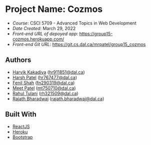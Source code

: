 # Project Name: Cozmos

* *Course*: CSCI 5709 - Advanced Topics in Web Development
* *Date Created*: March 29, 2022
* *Front-end URL of depoyed app*: https://group15-cozmos.herokuapp.com/
* *Front-end Git URL*: https://git.cs.dal.ca/mrpatel/group15_cozmos

## Authors

* [Harvik Kakadiya](hr911851@dal.ca) (hr911851@dal.ca)
* [Harsh Patel](hr767477@dal.ca) (hr767477@dal.ca)
* [Fenil Shah](fn290319@dal.ca) (fn290319@dal.ca)
* [Meet Patel](mt750710@dal.ca) (mt750710@dal.ca)
* [Rahul Tulani](rh321509@dal.ca) (rh321509@dal.ca)
* [Rajath Bharadwaj](rajath.bharadwaj@dal.ca) (rajath.bharadwaj@dal.ca)


## Built With

* [ReactJS](https://reactjs.org/)
* [Heroku](https://www.heroku.com/)
* [Bootstrap](https://getbootstrap.com/)



